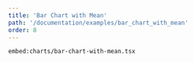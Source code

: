 ```yaml
---
title: 'Bar Chart with Mean'
path: '/documentation/examples/bar_chart_with_mean'
order: 8
---
```


<bar-chart-with-mean></bar-chart-with-mean>

`embed:charts/bar-chart-with-mean.tsx`
